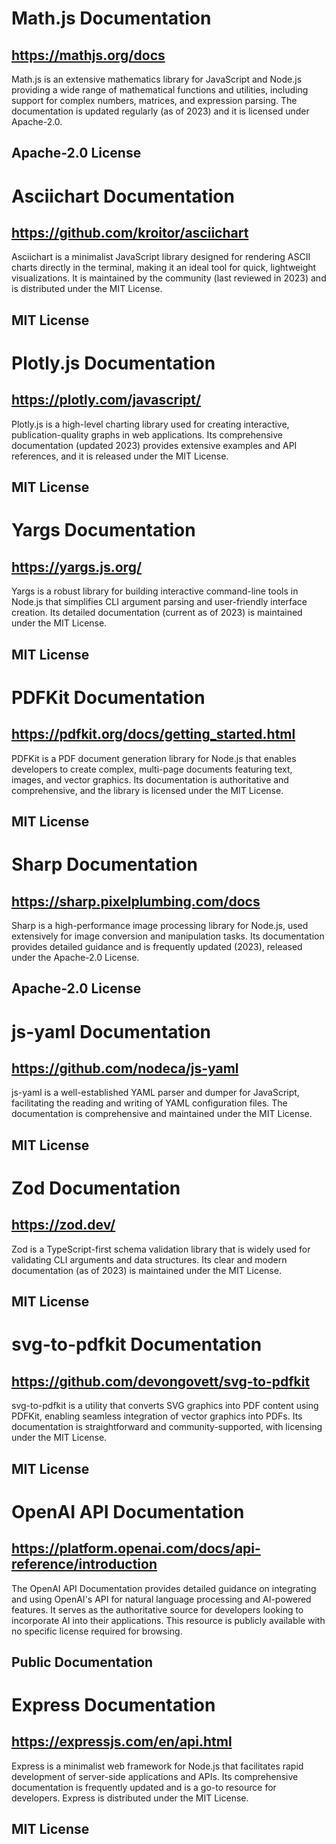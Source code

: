 # Math.js Documentation
## https://mathjs.org/docs
Math.js is an extensive mathematics library for JavaScript and Node.js providing a wide range of mathematical functions and utilities, including support for complex numbers, matrices, and expression parsing. The documentation is updated regularly (as of 2023) and it is licensed under Apache-2.0.
## Apache-2.0 License

# Asciichart Documentation
## https://github.com/kroitor/asciichart
Asciichart is a minimalist JavaScript library designed for rendering ASCII charts directly in the terminal, making it an ideal tool for quick, lightweight visualizations. It is maintained by the community (last reviewed in 2023) and is distributed under the MIT License.
## MIT License

# Plotly.js Documentation
## https://plotly.com/javascript/
Plotly.js is a high-level charting library used for creating interactive, publication-quality graphs in web applications. Its comprehensive documentation (updated 2023) provides extensive examples and API references, and it is released under the MIT License.
## MIT License

# Yargs Documentation
## https://yargs.js.org/
Yargs is a robust library for building interactive command-line tools in Node.js that simplifies CLI argument parsing and user-friendly interface creation. Its detailed documentation (current as of 2023) is maintained under the MIT License.
## MIT License

# PDFKit Documentation
## https://pdfkit.org/docs/getting_started.html
PDFKit is a PDF document generation library for Node.js that enables developers to create complex, multi-page documents featuring text, images, and vector graphics. Its documentation is authoritative and comprehensive, and the library is licensed under the MIT License.
## MIT License

# Sharp Documentation
## https://sharp.pixelplumbing.com/docs
Sharp is a high-performance image processing library for Node.js, used extensively for image conversion and manipulation tasks. Its documentation provides detailed guidance and is frequently updated (2023), released under the Apache-2.0 License.
## Apache-2.0 License

# js-yaml Documentation
## https://github.com/nodeca/js-yaml
js-yaml is a well-established YAML parser and dumper for JavaScript, facilitating the reading and writing of YAML configuration files. The documentation is comprehensive and maintained under the MIT License.
## MIT License

# Zod Documentation
## https://zod.dev/
Zod is a TypeScript-first schema validation library that is widely used for validating CLI arguments and data structures. Its clear and modern documentation (as of 2023) is maintained under the MIT License.
## MIT License

# svg-to-pdfkit Documentation
## https://github.com/devongovett/svg-to-pdfkit
svg-to-pdfkit is a utility that converts SVG graphics into PDF content using PDFKit, enabling seamless integration of vector graphics into PDFs. Its documentation is straightforward and community-supported, with licensing under the MIT License.
## MIT License

# OpenAI API Documentation
## https://platform.openai.com/docs/api-reference/introduction
The OpenAI API Documentation provides detailed guidance on integrating and using OpenAI's API for natural language processing and AI-powered features. It serves as the authoritative source for developers looking to incorporate AI into their applications. This resource is publicly available with no specific license required for browsing.
## Public Documentation

# Express Documentation
## https://expressjs.com/en/api.html
Express is a minimalist web framework for Node.js that facilitates rapid development of server-side applications and APIs. Its comprehensive documentation is frequently updated and is a go-to resource for developers. Express is distributed under the MIT License.
## MIT License
